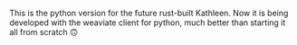 This is the python version for the future rust-built Kathleen. Now it is being developed with the weaviate client for python, much better than starting
it all from scratch 🙃

